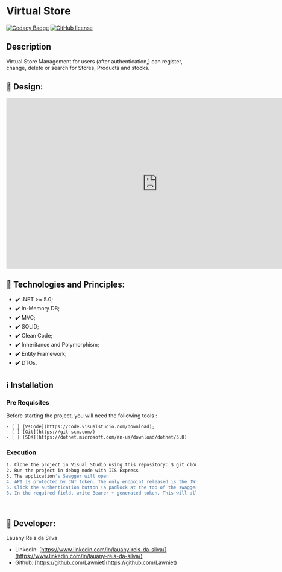 # Virtual Store
[![Codacy Badge](https://app.codacy.com/project/badge/Grade/e53d894b25d9406a91b8812793d13d79)](https://www.codacy.com/gh/Lawniet/virtualstoreapi/dashboard?utm_source=github.com&amp;utm_medium=referral&amp;utm_content=Lawniet/virtualstoreapi&amp;utm_campaign=Badge_Grade)
[![GitHub license](https://img.shields.io/github/license/Lawniet/virtualstoreapi)](https://github.com/Lawniet/virtualstoreapi/blob/master/LICENSE)

## Description
Virtual Store Management for users (after authentication,) can register, change, delete or search for Stores, Products and stocks.

## :link: Design:

<iframe style="border: 1px solid rgba(0, 0, 0, 0.1);" width="800" height="450" src="https://www.figma.com/embed?embed_host=share&url=https%3A%2F%2Fwww.figma.com%2Ffile%2FK7eJzfgKeFc0UM85l2DO9C%2FSystem's-Design%253A-Virtual-store%3Fnode-id%3D2%253A2" allowfullscreen></iframe>

## :rocket: Technologies and Principles:

- ✔️  .NET >= 5.0;
- ✔️  In-Memory DB;
- ✔️  MVC;
- ✔️  SOLID;
- ✔️  Clean Code;
- ✔️  Inheritance and Polymorphism;
- ✔️  Entity Framework;
- ✔️  DTOs.

## :information_source: Installation

### Pre Requisites

Before starting the project, you will need the following tools : 

    - [ ] [VsCode](https://code.visualstudio.com/download);
    - [ ] [Git](https://git-scm.com/)
    - [ ] [SDK](https://dotnet.microsoft.com/en-us/download/dotnet/5.0)

### Execution
```bash
1. Clone the project in Visual Studio using this repository: $ git clone https://github.com/Lawniet/VirtualStoreApi.git
2. Run the project in debug mode with IIS Express
3. The application's Swagger will open
4. API is protected by JWT token. The only endpoint released is the JWT. Run it and copy the generated token
5. Click the authentication button (a padlock at the top of the swagger page).
6. In the required field, write Bearer + generated token. This will allow access to the endpoints.
```
<br>

## :seedling: Developer: 
Lauany Reis da Silva
- LinkedIn: [https://www.linkedin.com/in/lauany-reis-da-silva/](https://www.linkedin.com/in/lauany-reis-da-silva/)
- Github: [https://github.com/Lawniet](https://github.com/Lawniet)
